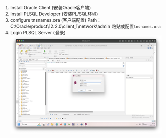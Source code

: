 
1. Install Oracle Client (安装Oracle客户端)
2. Install PLSQL Developer (安装PL/SQL环境)
3. configure tnsnames.ora (客户端配置)
Path：
C:\Oracle\product\12.2.0\client_1\network\admin
粘贴或配置`tnsnames.ora`
4. Login PLSQL Server (登录)
![](images/2023-07-28-20-13-41.png)